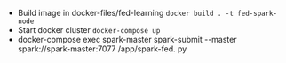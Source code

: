- Build image in docker-files/fed-learning `docker build . -t fed-spark-node`
- Start docker cluster `docker-compose up`
- docker-compose exec spark-master  spark-submit --master spark://spark-master:7077 /app/spark-fed.
py
